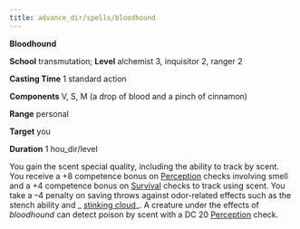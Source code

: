 ```yaml
---
title: advance_dir/spells/bloodhound
---
```

 **Bloodhound**

**School** transmutation; **Level** alchemist 3, inquisitor 2, ranger 2

**Casting Time** 1 standard action

**Components** V, S, M (a drop of blood and a pinch of cinnamon)

**Range** personal

**Target** you

**Duration** 1 hou_dir/level

You gain the scent special quality, including the ability to track by scent. You receive a +8 competence bonus on [Perception](../../skill_dir/perception#_perception) checks involving smell and a +4 competence bonus on [Survival](../../skill_dir/survival#_survival) checks to track using scent. You take a –4 penalty on saving throws against odor-related effects such as the stench ability and _ [stinking cloud](../../spell_dir/stinkingCloud#_stinking-cloud)_. A creature under the effects of _bloodhound_ can detect poison by scent with a DC 20 [Perception](../../skill_dir/perception#_perception) check.

